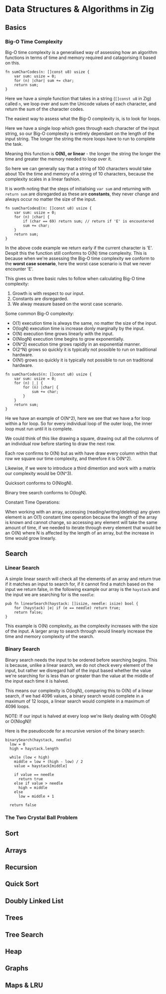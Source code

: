 # Data Structures & Algorithms in Zig

## Basics

### Big-O Time Complexity

Big-O time complexity is a generalised way of assessing how an algorithm functions in terms of time and memory required and catagorising it based on this.

```zig
fn sumCharCodes(n: []const u8) usize {
    var sum: usize = 0;
    for (n) |char| sum += char;
    return sum;
}
```

Here we have a simple function that takes in a string (`[]const u8` in Zig) called `n`, we loop over and sum the Unicode values of each character, and return the sum of the character codes.

The easiest way to assess what the Big-O complexity is, is to look for loops.

Here we have a single loop which goes through each character of the input string, so our Big-O complexity is entirely dependant on the length of the input string. The longer the string the more loops have to run to complete the task.

Meaning this function is **O(N), or linear** - the longer the string the longer the time and greater the memory needed to loop over it.

So here we can generally say that a string of 100 characters would take about 10x the time and memory of a string of 10 characters, because the complexity scales in a linear fashion.

It is worth noting that the steps of initialising `var sum` and returning with `return sum` are disregarded as these are **constants**, they never change and always occur no matter the size of the input.

```zig
fn sumCharCodesE(n: []const u8) usize {
    var sum: usize = 0;
    for (n) |char| {
        if (char == 69) return sum; // return if 'E' is encountered
        sum += char;
    }
    return sum;
}
```

In the above code example we return early if the current character is 'E'. Despit this the function still conforms to O(N) time complexity. This is because when we're assessing the Big-O time complexity we conform to the **worst case scenario**, here the worst case scenario is that we never encounter 'E'.

This gives us three basic rules to follow when calculating Big-O time complexity:

1. Growth is with respect to our input.
2. Constants are disregarded.
3. We alway measure based on the worst case scenario.

Some common Big-O complexity:

- O(1) execution time is always the same, no matter the size of the input.
- O(logN) execution time is increase donly marginally by the input.
- O(N) execution time grows linearly with the input.
- O(NlogN) execution time begins to grow exponentially.
- O(N^2) execution time grows rapidly in an exponential manner.
- O(2^N) grows so quickly it is typically not possible to run on traditional hardware.
- O(N!) grows so quickly it is typically not possible to run on traditional hardware.

```zig
fn sumCharCodesS(n: []const u8) usize {
    var sum: usize = 0;
    for (n) |_| {
        for (n) |char| {
            sum += char;
        }
    }
    return sum;
}
```

He we have an example of O(N^2), here we see that we have a for loop within a for loop. So for every individual loop of the outer loop, the inner loop must run until it is complete.

We could think of this like drawing a square, drawing out all the columns of an individual row before starting to draw the next row.

Each row confirms to O(N) but as with have draw every column within that row we square our time complexity, and therefore it is O(N^2).

Likewise, if we were to introduce a third dimention and work with a matrix our complexity would be O(N^3).

Quicksort conforms to O(NlogN).

Binary tree search conforms to O(logN).

Constant Time Operations:

When working with an array, accessing (reading/writing/deleting) any given element is an O(1) constant time operation because the length of the array is known and cannot change, so accessing any element will take the same amount of time, if we needed to iterate through every element that would be an O(N) where N is affected by the length of an array, but the increase in time would grow linearly.

## Search

### Linear Search

A simple linear search will check all the elements of an array and return true if it matches an input to search for, if it cannot find a match based on the input we return false, in the following example our array is the `haystack` and the input we are searching for is the `needle`:

```zig
pub fn linearSearch(haystack: []isize, needle: isize) bool {
    for (haystack) |e| if (e == needle) return true;
    return false;
}
```

This example is O(N) complexity, as the complexity increases with the size of the input. A larger array to search through would linearly increase the time and memory complexity of the search.

### Binary Search

Binary search needs the input to be ordered before searching begins. This is because, unlike a linear search, we do not check every element of the input, but rather we disregard half of the input based whether the value we're searching for is less than or greater than the value at the middle of the input each time it is halved.

This means our complexity is O(logN), comparing this to O(N) of a linear search, if we had 4096 values, a binary search would complete in a maximum of 12 loops, a linear search would complete in a maximum of 4096 loops.

NOTE: If our input is halved at every loop we're likely dealing with O(logN) or O(NlogN)!

Here is the pseudocode for a recursive version of the binary search:

```pseudocode
binarySearch(haystack, needle)
  low = 0
  high = haystack.length

  while (low < high)
    middle = low + (high - low) / 2
    value = haystack[middle]

    if value == needle
      return true
    else if value > needle
      high = middle
    else
      low = middle + 1

  return false
```

### The Two Crystal Ball Problem

## Sort

## Arrays

## Recursion

## Quick Sort

## Doubly Linked List

## Trees

## Tree Search

## Heap

## Graphs

## Maps & LRU
